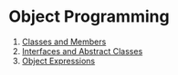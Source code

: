 # Object Programming

1. [Classes and Members](classes_and_members.md)
2. [Interfaces and Abstract Classes](interfaces_and_abstract_classes.md)
3. [Object Expressions](object_expressions.md)